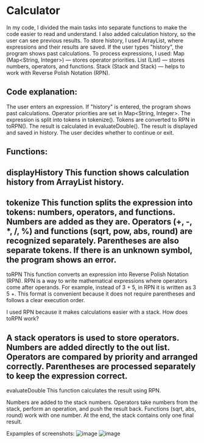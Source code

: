 # Calculator
In my code, I divided the main tasks into separate functions to make the code easier to read and understand. 
I also added calculation history, so the user can see previous results. To store history, I used ArrayList<String>, 
where expressions and their results are saved. If the user types "history", the program shows past calculations.
To process expressions, I used:
Map (Map<String, Integer>) — stores operator priorities.
List (List<String>) — stores numbers, operators, and functions.
Stack (Stack<String> and Stack<Double>) — helps to work with Reverse Polish Notation (RPN).

Code explanation:
-----------
The user enters an expression. If "history" is entered, the program shows past calculations.
Operator priorities are set in Map<String, Integer>.
The expression is split into tokens in tokenize().
Tokens are converted to RPN in toRPN().
The result is calculated in evaluateDouble().
The result is displayed and saved in history.
The user decides whether to continue or exit.

Functions:
-----------
displayHistory
This function shows calculation history from ArrayList<String> history.
------------
tokenize
This function splits the expression into tokens: numbers, operators, and functions.
Numbers are added as they are.
Operators (+, -, *, /, %) and functions (sqrt, pow, abs, round) are recognized separately.
Parentheses are also separate tokens.
If there is an unknown symbol, the program shows an error.
-------------
toRPN
This function converts an expression into Reverse Polish Notation (RPN).
RPN is a way to write mathematical expressions where operators come after operands. 
For example, instead of 3 + 5, in RPN it is written as 3 5 +. This format is convenient because it does not require parentheses and follows a clear execution order.

I used RPN because it makes calculations easier with a stack.
How does toRPN work?

A stack operators is used to store operators.
Numbers are added directly to the out list.
Operators are compared by priority and arranged correctly.
Parentheses are processed separately to keep the expression correct.
---------------
evaluateDouble
This function calculates the result using RPN.

Numbers are added to the stack numbers.
Operators take numbers from the stack, perform an operation, and push the result back.
Functions (sqrt, abs, round) work with one number.
At the end, the stack contains only one final result.


Expamples of screenshots:
![image](https://github.com/user-attachments/assets/e79938a2-4944-4659-b535-a3d9e3f78e12)
![image](https://github.com/user-attachments/assets/53abe4dc-586b-43ba-8bcf-936fb0d87ac3)

